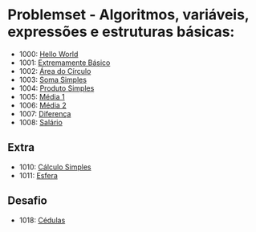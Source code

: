# Problemset - Algoritmos, variáveis, expressões e estruturas básicas:
  * 1000: [Hello World](https://www.urionlinejudge.com.br/judge/pt/problems/view/1000)
  * 1001: [Extremamente Básico](https://www.urionlinejudge.com.br/judge/pt/problems/view/1001)
  * 1002: [Área do Círculo](https://www.urionlinejudge.com.br/judge/pt/problems/view/1002)
  * 1003: [Soma Simples](https://www.urionlinejudge.com.br/judge/pt/problems/view/1003)
  * 1004: [Produto Simples](https://www.urionlinejudge.com.br/judge/pt/problems/view/1004)
  * 1005: [Média 1](https://www.urionlinejudge.com.br/judge/pt/problems/view/1005)
  * 1006: [Média 2](https://www.urionlinejudge.com.br/judge/pt/problems/view/1006)
  * 1007: [Diferença](https://www.urionlinejudge.com.br/judge/pt/problems/view/1007)
  * 1008: [Salário](https://www.urionlinejudge.com.br/judge/pt/problems/view/1008)

## Extra
  * 1010: [Cálculo Simples](https://www.urionlinejudge.com.br/judge/pt/problems/view/1010)
  * 1011: [Esfera](https://www.urionlinejudge.com.br/judge/pt/problems/view/1011)

## Desafio
  * 1018: [Cédulas](https://www.urionlinejudge.com.br/judge/pt/problems/view/1018)
